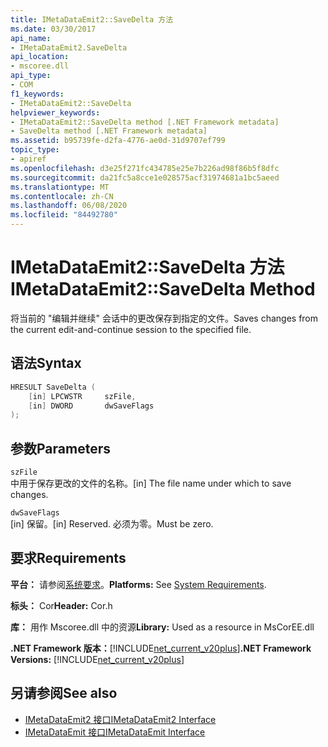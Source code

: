 ```yaml
---
title: IMetaDataEmit2::SaveDelta 方法
ms.date: 03/30/2017
api_name:
- IMetaDataEmit2.SaveDelta
api_location:
- mscoree.dll
api_type:
- COM
f1_keywords:
- IMetaDataEmit2::SaveDelta
helpviewer_keywords:
- IMetaDataEmit2::SaveDelta method [.NET Framework metadata]
- SaveDelta method [.NET Framework metadata]
ms.assetid: b95739fe-d2fa-4776-ae0d-31d9707ef799
topic_type:
- apiref
ms.openlocfilehash: d3e25f271fc434785e25e7b226ad98f86b5f8dfc
ms.sourcegitcommit: da21fc5a8cce1e028575acf31974681a1bc5aeed
ms.translationtype: MT
ms.contentlocale: zh-CN
ms.lasthandoff: 06/08/2020
ms.locfileid: "84492780"
---
```

# <a name="imetadataemit2savedelta-method"></a><span data-ttu-id="fcedf-102">IMetaDataEmit2::SaveDelta 方法</span><span class="sxs-lookup"><span data-stu-id="fcedf-102">IMetaDataEmit2::SaveDelta Method</span></span>
<span data-ttu-id="fcedf-103">将当前的 "编辑并继续" 会话中的更改保存到指定的文件。</span><span class="sxs-lookup"><span data-stu-id="fcedf-103">Saves changes from the current edit-and-continue session to the specified file.</span></span>  
  
## <a name="syntax"></a><span data-ttu-id="fcedf-104">语法</span><span class="sxs-lookup"><span data-stu-id="fcedf-104">Syntax</span></span>  
  
```cpp  
HRESULT SaveDelta (  
    [in] LPCWSTR     szFile,
    [in] DWORD       dwSaveFlags  
);  
```  
  
## <a name="parameters"></a><span data-ttu-id="fcedf-105">参数</span><span class="sxs-lookup"><span data-stu-id="fcedf-105">Parameters</span></span>  
 `szFile`  
 <span data-ttu-id="fcedf-106">中用于保存更改的文件的名称。</span><span class="sxs-lookup"><span data-stu-id="fcedf-106">[in] The file name under which to save changes.</span></span>  
  
 `dwSaveFlags`  
 <span data-ttu-id="fcedf-107">[in] 保留。</span><span class="sxs-lookup"><span data-stu-id="fcedf-107">[in] Reserved.</span></span> <span data-ttu-id="fcedf-108">必须为零。</span><span class="sxs-lookup"><span data-stu-id="fcedf-108">Must be zero.</span></span>  
  
## <a name="requirements"></a><span data-ttu-id="fcedf-109">要求</span><span class="sxs-lookup"><span data-stu-id="fcedf-109">Requirements</span></span>  
 <span data-ttu-id="fcedf-110">**平台：** 请参阅[系统要求](../../get-started/system-requirements.md)。</span><span class="sxs-lookup"><span data-stu-id="fcedf-110">**Platforms:** See [System Requirements](../../get-started/system-requirements.md).</span></span>  
  
 <span data-ttu-id="fcedf-111">**标头：** Cor</span><span class="sxs-lookup"><span data-stu-id="fcedf-111">**Header:** Cor.h</span></span>  
  
 <span data-ttu-id="fcedf-112">**库：** 用作 Mscoree.dll 中的资源</span><span class="sxs-lookup"><span data-stu-id="fcedf-112">**Library:** Used as a resource in MsCorEE.dll</span></span>  
  
 <span data-ttu-id="fcedf-113">**.NET Framework 版本：**[!INCLUDE[net_current_v20plus](../../../../includes/net-current-v20plus-md.md)]</span><span class="sxs-lookup"><span data-stu-id="fcedf-113">**.NET Framework Versions:** [!INCLUDE[net_current_v20plus](../../../../includes/net-current-v20plus-md.md)]</span></span>  
  
## <a name="see-also"></a><span data-ttu-id="fcedf-114">另请参阅</span><span class="sxs-lookup"><span data-stu-id="fcedf-114">See also</span></span>

- [<span data-ttu-id="fcedf-115">IMetaDataEmit2 接口</span><span class="sxs-lookup"><span data-stu-id="fcedf-115">IMetaDataEmit2 Interface</span></span>](imetadataemit2-interface.md)
- [<span data-ttu-id="fcedf-116">IMetaDataEmit 接口</span><span class="sxs-lookup"><span data-stu-id="fcedf-116">IMetaDataEmit Interface</span></span>](imetadataemit-interface.md)
